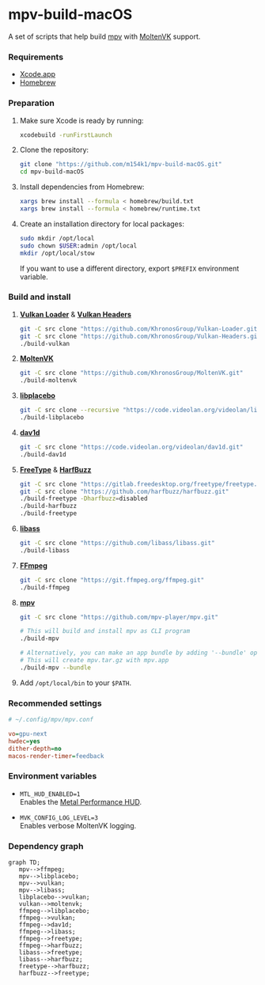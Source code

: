 # mpv-build-macOS
A set of scripts that help build [mpv](https://mpv.io) with [MoltenVK](https://github.com/KhronosGroup/MoltenVK) support.  

### Requirements
- [Xcode.app](https://developer.apple.com/xcode/)
- [Homebrew](https://brew.sh)

### Preparation
1. Make sure Xcode is ready by running:  

   ```sh
   xcodebuild -runFirstLaunch
   ```

2. Clone the repository:  

   ```sh
   git clone "https://github.com/m154k1/mpv-build-macOS.git"
   cd mpv-build-macOS
   ```

3. Install dependencies from Homebrew:  

   ```sh
   xargs brew install --formula < homebrew/build.txt
   xargs brew install --formula < homebrew/runtime.txt
   ```

4. Create an installation directory for local packages:  

   ```sh
   sudo mkdir /opt/local
   sudo chown $USER:admin /opt/local
   mkdir /opt/local/stow
   ```

   If you want to use a different directory, export `$PREFIX` environment variable.

### Build and install
1. [**Vulkan Loader**](https://github.com/KhronosGroup/Vulkan-Loader) & [**Vulkan Headers**](https://github.com/KhronosGroup/Vulkan-Headers)  

   ```sh
   git -C src clone "https://github.com/KhronosGroup/Vulkan-Loader.git"
   git -C src clone "https://github.com/KhronosGroup/Vulkan-Headers.git"
   ./build-vulkan
   ```

2. [**MoltenVK**](https://github.com/KhronosGroup/MoltenVK)  

   ```sh
   git -C src clone "https://github.com/KhronosGroup/MoltenVK.git"
   ./build-moltenvk
   ```

3. [**libplacebo**](https://code.videolan.org/videolan/libplacebo)  

   ```sh
   git -C src clone --recursive "https://code.videolan.org/videolan/libplacebo.git"
   ./build-libplacebo
   ```

4. [**dav1d**](https://code.videolan.org/videolan/dav1d)  

   ```sh
   git -C src clone "https://code.videolan.org/videolan/dav1d.git"
   ./build-dav1d
   ```

5. [**FreeType**](https://gitlab.freedesktop.org/freetype/freetype) & [**HarfBuzz**](https://github.com/harfbuzz/harfbuzz)  

   ```sh
   git -C src clone "https://gitlab.freedesktop.org/freetype/freetype.git"
   git -C src clone "https://github.com/harfbuzz/harfbuzz.git"
   ./build-freetype -Dharfbuzz=disabled
   ./build-harfbuzz
   ./build-freetype
   ```

6. [**libass**](https://github.com/libass/libass)  

   ```sh
   git -C src clone "https://github.com/libass/libass.git"
   ./build-libass
   ```

7. [**FFmpeg**](https://git.ffmpeg.org/ffmpeg.git)  

   ```sh
   git -C src clone "https://git.ffmpeg.org/ffmpeg.git"
   ./build-ffmpeg
   ```

8. [**mpv**](https://github.com/mpv-player/mpv)  

   ```sh
   git -C src clone "https://github.com/mpv-player/mpv.git"

   # This will build and install mpv as CLI program
   ./build-mpv

   # Alternatively, you can make an app bundle by adding '--bundle' option
   # This will create mpv.tar.gz with mpv.app
   ./build-mpv --bundle
   ```

9. Add `/opt/local/bin` to your `$PATH`.

### Recommended settings

```cfg
# ~/.config/mpv/mpv.conf

vo=gpu-next
hwdec=yes
dither-depth=no
macos-render-timer=feedback
```

### Environment variables

- `MTL_HUD_ENABLED=1`  
  Enables the [Metal Performance HUD](https://developer.apple.com/documentation/xcode/monitoring-your-metal-apps-graphics-performance).  

- `MVK_CONFIG_LOG_LEVEL=3`  
  Enables verbose MoltenVK logging.  

### Dependency graph

```mermaid
graph TD;
   mpv-->ffmpeg;
   mpv-->libplacebo;
   mpv-->vulkan;
   mpv-->libass;
   libplacebo-->vulkan;
   vulkan-->moltenvk;
   ffmpeg-->libplacebo;
   ffmpeg-->vulkan;
   ffmpeg-->dav1d;
   ffmpeg-->libass;
   ffmpeg-->freetype;
   ffmpeg-->harfbuzz;
   libass-->freetype;
   libass-->harfbuzz;
   freetype-->harfbuzz;
   harfbuzz-->freetype;
```
